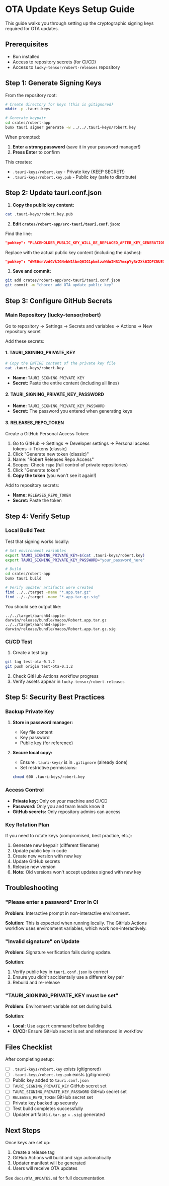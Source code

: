 # OTA Update Keys Setup Guide

This guide walks you through setting up the cryptographic signing keys required for OTA updates.

## Prerequisites

- Bun installed
- Access to repository secrets (for CI/CD)
- Access to `lucky-tensor/robert-releases` repository

## Step 1: Generate Signing Keys

From the repository root:

```bash
# Create directory for keys (this is gitignored)
mkdir -p .tauri-keys

# Generate keypair
cd crates/robert-app
bunx tauri signer generate -w ../../.tauri-keys/robert.key
```

When prompted:
1. **Enter a strong password** (save it in your password manager!)
2. **Press Enter** to confirm

This creates:
- `.tauri-keys/robert.key` - Private key (KEEP SECRET!)
- `.tauri-keys/robert.key.pub` - Public key (safe to distribute)

## Step 2: Update tauri.conf.json

1. **Copy the public key content:**

```bash
cat .tauri-keys/robert.key.pub
```

2. **Edit `crates/robert-app/src-tauri/tauri.conf.json`:**

Find the line:
```json
"pubkey": "PLACEHOLDER_PUBLIC_KEY_WILL_BE_REPLACED_AFTER_KEY_GENERATION",
```

Replace with the actual public key content (including the dashes):
```json
"pubkey": "dW50cnVzdGVkIGNvbW1lbnQ6IG1pbmlzaWduIHB1YmxpYyBrZXk6IDFCNUE3REJBRDM5NzBFMkIKUldRWlhLelVQZjFNMkVLdGZJRld5cHdZdzd2U0FCWEVxa1VCNWNMZnNRN1VoNHY5blJMUmlxL3IK",
```

3. **Save and commit:**

```bash
git add crates/robert-app/src-tauri/tauri.conf.json
git commit -m "chore: add OTA update public key"
```

## Step 3: Configure GitHub Secrets

### Main Repository (lucky-tensor/robert)

Go to repository → Settings → Secrets and variables → Actions → New repository secret

Add these secrets:

#### 1. TAURI_SIGNING_PRIVATE_KEY

```bash
# Copy the ENTIRE content of the private key file
cat .tauri-keys/robert.key
```

- **Name:** `TAURI_SIGNING_PRIVATE_KEY`
- **Secret:** Paste the entire content (including all lines)

#### 2. TAURI_SIGNING_PRIVATE_KEY_PASSWORD

- **Name:** `TAURI_SIGNING_PRIVATE_KEY_PASSWORD`
- **Secret:** The password you entered when generating keys

#### 3. RELEASES_REPO_TOKEN

Create a GitHub Personal Access Token:

1. Go to GitHub → Settings → Developer settings → Personal access tokens → Tokens (classic)
2. Click "Generate new token (classic)"
3. Name: "Robert Releases Repo Access"
4. Scopes: Check `repo` (full control of private repositories)
5. Click "Generate token"
6. **Copy the token** (you won't see it again!)

Add to repository secrets:
- **Name:** `RELEASES_REPO_TOKEN`
- **Secret:** Paste the token

## Step 4: Verify Setup

### Local Build Test

Test that signing works locally:

```bash
# Set environment variables
export TAURI_SIGNING_PRIVATE_KEY=$(cat .tauri-keys/robert.key)
export TAURI_SIGNING_PRIVATE_KEY_PASSWORD="your_password_here"

# Build
cd crates/robert-app
bunx tauri build

# Verify updater artifacts were created
find ../../target -name "*.app.tar.gz"
find ../../target -name "*.app.tar.gz.sig"
```

You should see output like:
```
../../target/aarch64-apple-darwin/release/bundle/macos/Robert.app.tar.gz
../../target/aarch64-apple-darwin/release/bundle/macos/Robert.app.tar.gz.sig
```

### CI/CD Test

1. Create a test tag:
```bash
git tag test-ota-0.1.2
git push origin test-ota-0.1.2
```

2. Check GitHub Actions workflow progress
3. Verify assets appear in `lucky-tensor/robert-releases`

## Step 5: Security Best Practices

### Backup Private Key

1. **Store in password manager:**
   - Key file content
   - Key password
   - Public key (for reference)

2. **Secure local copy:**
   - Ensure `.tauri-keys/` is in `.gitignore` (already done)
   - Set restrictive permissions:
   ```bash
   chmod 600 .tauri-keys/robert.key
   ```

### Access Control

- **Private key:** Only on your machine and CI/CD
- **Password:** Only you and team leads know it
- **GitHub secrets:** Only repository admins can access

### Key Rotation Plan

If you need to rotate keys (compromised, best practice, etc.):

1. Generate new keypair (different filename)
2. Update public key in code
3. Create new version with new key
4. Update GitHub secrets
5. Release new version
6. **Note:** Old versions won't accept updates signed with new key

## Troubleshooting

### "Please enter a password" Error in CI

**Problem:** Interactive prompt in non-interactive environment.

**Solution:** This is expected when running locally. The GitHub Actions workflow uses environment variables, which work non-interactively.

### "Invalid signature" on Update

**Problem:** Signature verification fails during update.

**Solution:**
1. Verify public key in `tauri.conf.json` is correct
2. Ensure you didn't accidentally use a different key pair
3. Rebuild and re-release

### "TAURI_SIGNING_PRIVATE_KEY must be set"

**Problem:** Environment variable not set during build.

**Solution:**
- **Local:** Use `export` command before building
- **CI/CD:** Ensure GitHub secret is set and referenced in workflow

## Files Checklist

After completing setup:

- [ ] `.tauri-keys/robert.key` exists (gitignored)
- [ ] `.tauri-keys/robert.key.pub` exists (gitignored)
- [ ] Public key added to `tauri.conf.json`
- [ ] `TAURI_SIGNING_PRIVATE_KEY` GitHub secret set
- [ ] `TAURI_SIGNING_PRIVATE_KEY_PASSWORD` GitHub secret set
- [ ] `RELEASES_REPO_TOKEN` GitHub secret set
- [ ] Private key backed up securely
- [ ] Test build completes successfully
- [ ] Updater artifacts (`.tar.gz` + `.sig`) generated

## Next Steps

Once keys are set up:

1. Create a release tag
2. GitHub Actions will build and sign automatically
3. Updater manifest will be generated
4. Users will receive OTA updates

See `docs/OTA_UPDATES.md` for full documentation.
